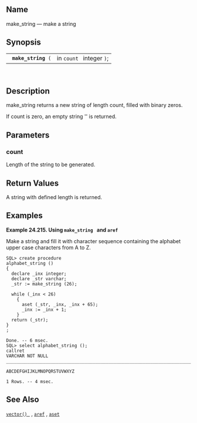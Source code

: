 <div>

<div>

</div>

<div>

## Name

make_string — make a string

</div>

<div>

## Synopsis

<div>

|                          |                          |
|--------------------------|--------------------------|
| ` `**`make_string`**` (` | in `count ` integer `)`; |

<div>

 

</div>

</div>

</div>

<div>

## Description

make_string returns a new string of length count, filled with binary
zeros.

If count is zero, an empty string '' is returned.

</div>

<div>

## Parameters

<div>

### count

Length of the string to be generated.

</div>

</div>

<div>

## Return Values

A string with defined length is returned.

</div>

<div>

## Examples

<div>

**Example 24.215. Using `make_string ` and `aref`**

<div>

Make a string and fill it with character sequence containing the
alphabet upper case characters from A to Z.

``` screen
SQL> create procedure
alphabet_string ()
{
  declare _inx integer;
  declare _str varchar;
  _str := make_string (26);

  while (_inx < 26)
    {
      aset (_str, _inx, _inx + 65);
      _inx := _inx + 1;
    }
  return (_str);
}
;

Done. -- 6 msec.
SQL> select alphabet_string ();
callret
VARCHAR NOT NULL
_______________________________________________________________________________

ABCDEFGHIJKLMNOPQRSTUVWXYZ

1 Rows. -- 4 msec.
```

</div>

</div>

  

</div>

<div>

## See Also

<a href="fn_vector.html" class="link" title="vector"><code
class="function">vector() </code></a> ,
<a href="fn_aref.html" class="link" title="aref"><code
class="function">aref</code></a> ,
<a href="fn_aset.html" class="link" title="aset"><code
class="function">aset</code></a>

</div>

</div>

